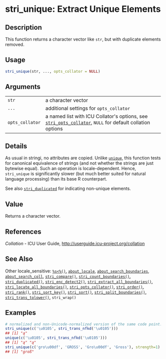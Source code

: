 # stri\_unique: Extract Unique Elements

## Description

This function returns a character vector like `str`, but with duplicate elements removed.

## Usage

```r
stri_unique(str, ..., opts_collator = NULL)
```

## Arguments

|                 |                                                                                                                                                             |
|-----------------|-------------------------------------------------------------------------------------------------------------------------------------------------------------|
| `str`           | a character vector                                                                                                                                          |
| `...`           | additional settings for `opts_collator`                                                                                                                     |
| `opts_collator` | a named list with <span class="pkg">ICU</span> Collator\'s options, see [`stri_opts_collator`](stri_opts_collator.md), `NULL` for default collation options |

## Details

As usual in <span class="pkg">stringi</span>, no attributes are copied. Unlike [`unique`](https://stat.ethz.ch/R-manual/R-patched/library/base/html/unique.html), this function tests for canonical equivalence of strings (and not whether the strings are just bytewise equal). Such an operation is locale-dependent. Hence, `stri_unique` is significantly slower (but much better suited for natural language processing) than its base R counterpart.

See also [`stri_duplicated`](stri_duplicated.md) for indicating non-unique elements.

## Value

Returns a character vector.

## References

*Collation* - ICU User Guide, <http://userguide.icu-project.org/collation>

## See Also

Other locale\_sensitive: [`%s<%()`,](operator_compare.md) [`about_locale`](about_locale.md), [`about_search_boundaries`](about_search_boundaries.md), [`about_search_coll`](about_search_coll.md), [`stri_compare()`,](stri_compare.md) [`stri_count_boundaries()`,](stri_count_boundaries.md) [`stri_duplicated()`,](stri_duplicated.md) [`stri_enc_detect2()`,](stri_enc_detect2.md) [`stri_extract_all_boundaries()`,](stri_extract_boundaries.md) [`stri_locate_all_boundaries()`,](stri_locate_boundaries.md) [`stri_opts_collator()`,](stri_opts_collator.md) [`stri_order()`,](stri_order.md) [`stri_rank()`,](stri_rank.md) [`stri_sort_key()`,](stri_sort_key.md) [`stri_sort()`,](stri_sort.md) [`stri_split_boundaries()`,](stri_split_boundaries.md) [`stri_trans_tolower()`,](stri_trans_casemap.md) `stri_wrap()`

## Examples




```r
# normalized and non-Unicode-normalized version of the same code point:
stri_unique(c('\u0105', stri_trans_nfkd('\u0105')))
## [1] "ą"
unique(c('\u0105', stri_trans_nfkd('\u0105')))
## [1] "ą" "ą"
stri_unique(c('gro\u00df', 'GROSS', 'Gro\u00df', 'Gross'), strength=1)
## [1] "groß"
```
